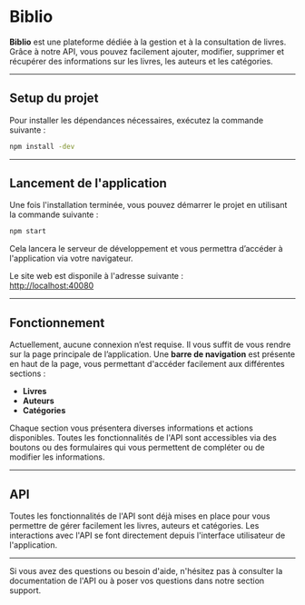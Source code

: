 
# Biblio

**Biblio** est une plateforme dédiée à la gestion et à la consultation de livres. Grâce à notre API, vous pouvez facilement ajouter, modifier, supprimer et récupérer des informations sur les livres, les auteurs et les catégories.

---

## Setup du projet

Pour installer les dépendances nécessaires, exécutez la commande suivante :

```bash
npm install -dev
```

---

## Lancement de l'application

Une fois l'installation terminée, vous pouvez démarrer le projet en utilisant la commande suivante :

```bash
npm start
```

Cela lancera le serveur de développement et vous permettra d’accéder à l'application via votre navigateur.

Le site web est disponile à l'adresse suivante :  
   [http://localhost:40080](http://localhost:40080)

---


## Fonctionnement

Actuellement, aucune connexion n’est requise. Il vous suffit de vous rendre sur la page principale de l’application. Une **barre de navigation** est présente en haut de la page, vous permettant d'accéder facilement aux différentes sections :

- **Livres**
- **Auteurs**
- **Catégories**

Chaque section vous présentera diverses informations et actions disponibles. Toutes les fonctionnalités de l'API sont accessibles via des boutons ou des formulaires qui vous permettent de compléter ou de modifier les informations.

---

## API

Toutes les fonctionnalités de l'API sont déjà mises en place pour vous permettre de gérer facilement les livres, auteurs et catégories. Les interactions avec l'API se font directement depuis l'interface utilisateur de l'application.

---

Si vous avez des questions ou besoin d'aide, n'hésitez pas à consulter la documentation de l'API ou à poser vos questions dans notre section support.
